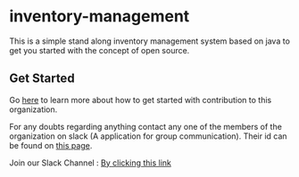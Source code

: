 # inventory-management

This is a simple stand along inventory management system based on java to get you started with the concept of open source.

## Get Started 
Go [here](CONTRIBUTE.md) to learn more about how to get started with contribution to this organization.

For any doubts regarding anything contact any one of the members of the organization on slack (A application for group communication).
Their id can be found on [this page](../MEMBERS.md).

Join our Slack Channel : [By clicking this link](https://join.slack.com/t/open-tekworkspace/shared_invite/enQtNTA3NjQ3OTQyODg3LTBkYWJjMmQzOWJmYjI1MGQzMTc4NTRlYjQ2ODljMzE4NzdmZmQzMDY4NjY4NWNiMDgzYzBlOWRmMTA4MjhhODY)
